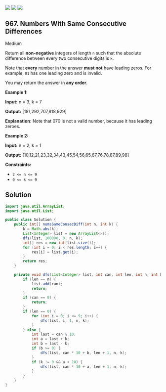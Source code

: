 [![](https://img.shields.io/github/stars/javadev/LeetCode-in-Java?label=Stars&style=flat-square)](https://github.com/javadev/LeetCode-in-Java)
[![](https://img.shields.io/github/forks/javadev/LeetCode-in-Java?label=Fork%20me%20on%20GitHub%20&style=flat-square)](https://github.com/javadev/LeetCode-in-Java/fork)
[![](https://img.shields.io/badge/-LeetCode%20in%20Kotlin-blue?style=flat-square)](https://github.com/javadev/LeetCode-in-Kotlin)

## 967\. Numbers With Same Consecutive Differences

Medium

Return all **non-negative** integers of length `n` such that the absolute difference between every two consecutive digits is `k`.

Note that **every** number in the answer **must not** have leading zeros. For example, `01` has one leading zero and is invalid.

You may return the answer in **any order**.

**Example 1:**

**Input:** n = 3, k = 7

**Output:** [181,292,707,818,929]

**Explanation:** Note that 070 is not a valid number, because it has leading zeroes.

**Example 2:**

**Input:** n = 2, k = 1

**Output:** [10,12,21,23,32,34,43,45,54,56,65,67,76,78,87,89,98]

**Constraints:**

*   `2 <= n <= 9`
*   `0 <= k <= 9`

## Solution

```java
import java.util.ArrayList;
import java.util.List;

public class Solution {
    public int[] numsSameConsecDiff(int n, int k) {
        k = Math.abs(k);
        List<Integer> list = new ArrayList<>();
        dfs(list, 100000, 0, n, k);
        int[] res = new int[list.size()];
        for (int i = 0; i < res.length; i++) {
            res[i] = list.get(i);
        }
        return res;
    }

    private void dfs(List<Integer> list, int can, int len, int n, int k) {
        if (len == n) {
            list.add(can);
            return;
        }
        if (can == 0) {
            return;
        }
        if (len == 0) {
            for (int i = 0; i <= 9; i++) {
                dfs(list, i, 1, n, k);
            }
        } else {
            int last = can % 10;
            int a = last + k;
            int b = last - k;
            if (b >= 0) {
                dfs(list, can * 10 + b, len + 1, n, k);
            }
            if (k != 0 && a < 10) {
                dfs(list, can * 10 + a, len + 1, n, k);
            }
        }
    }
}
```